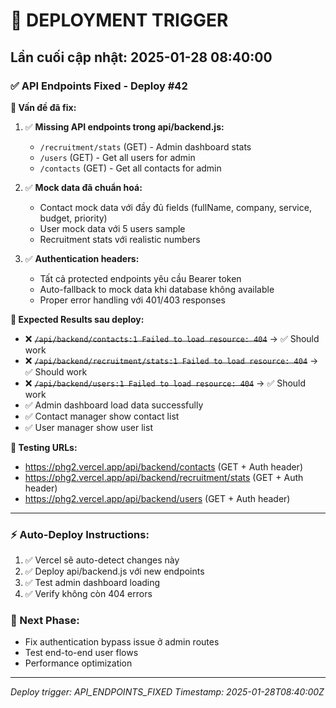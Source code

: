 # 🚀 DEPLOYMENT TRIGGER

## Lần cuối cập nhật: 2025-01-28 08:40:00

### ✅ API Endpoints Fixed - Deploy #42

**🔧 Vấn đề đã fix:**
1. ✅ **Missing API endpoints trong api/backend.js:**
   - `/recruitment/stats` (GET) - Admin dashboard stats
   - `/users` (GET) - Get all users for admin  
   - `/contacts` (GET) - Get all contacts for admin

2. ✅ **Mock data đã chuẩn hoá:**
   - Contact mock data với đầy đủ fields (fullName, company, service, budget, priority)
   - User mock data với 5 users sample
   - Recruitment stats với realistic numbers

3. ✅ **Authentication headers:**
   - Tất cả protected endpoints yêu cầu Bearer token
   - Auto-fallback to mock data khi database không available
   - Proper error handling với 401/403 responses

**🎯 Expected Results sau deploy:**
- ❌ ~~`/api/backend/contacts:1 Failed to load resource: 404`~~ → ✅ Should work
- ❌ ~~`/api/backend/recruitment/stats:1 Failed to load resource: 404`~~ → ✅ Should work  
- ❌ ~~`/api/backend/users:1 Failed to load resource: 404`~~ → ✅ Should work
- ✅ Admin dashboard load data successfully
- ✅ Contact manager show contact list
- ✅ User manager show user list

**🔬 Testing URLs:**
- https://phg2.vercel.app/api/backend/contacts (GET + Auth header)
- https://phg2.vercel.app/api/backend/recruitment/stats (GET + Auth header)
- https://phg2.vercel.app/api/backend/users (GET + Auth header)

---

### ⚡ Auto-Deploy Instructions:
1. ✅ Vercel sẽ auto-detect changes này
2. ✅ Deploy api/backend.js với new endpoints
3. ✅ Test admin dashboard loading
4. ✅ Verify không còn 404 errors

### 🎯 Next Phase:
- Fix authentication bypass issue ở admin routes
- Test end-to-end user flows
- Performance optimization

---
*Deploy trigger: API_ENDPOINTS_FIXED*
*Timestamp: 2025-01-28T08:40:00Z* 